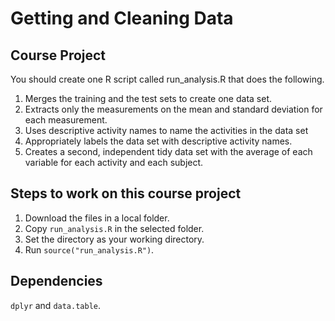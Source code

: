 
# Getting and Cleaning Data

## Course Project

You should create one R script called run_analysis.R that does the following.

1. Merges the training and the test sets to create one data set.
2. Extracts only the measurements on the mean and standard deviation for each measurement.
3. Uses descriptive activity names to name the activities in the data set
4. Appropriately labels the data set with descriptive activity names.
5. Creates a second, independent tidy data set with the average of each variable for each activity and each subject.

## Steps to work on this course project

1. Download the files in a local folder.
2. Copy ```run_analysis.R``` in the selected folder.
3. Set the directory as your working directory.
4. Run ```source("run_analysis.R")```.

## Dependencies

```dplyr``` and ```data.table```. 